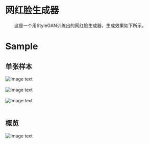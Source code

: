 # 网红脸生成器
&emsp;&emsp;这是一个用StyleGAN训练出的网红脸生成器，生成效果如下所示。<br />

# Sample
## 单张样本
![Image text](https://github.com/a312863063/seeprettyface-generator-wanghong/blob/master/examples/example1.png)<br/><br/>
![Image text](https://github.com/a312863063/seeprettyface-generator-wanghong/blob/master/examples/example2.png)<br/><br/>
![Image text](https://github.com/a312863063/seeprettyface-generator-wanghong/blob/master/examples/example3.png)<br/><br/>

## 概览
![Image text](https://github.com/a312863063/seeprettyface-generator-wanghong/blob/master/examples/64_examples.jpg)
